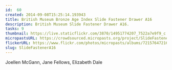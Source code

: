 ```yaml
---
id:  60
created: 2014-09-08T15:25:14.193943
title: British Museum Bronze Age Index Slide Fastener Drawer A16
description: British Museum Slide Fastener Drawer A16.
tasks: 9
thumbnail: https://live.staticflickr.com/3870/14951774207_7522a7e9f9_c.jpg
micropastsURL: https://crowdsourced.micropasts.org/project/SlideFastenerA16
flickerURL: https://www.flickr.com/photos/micropasts/albums/72157647216889442
slug: SlideFastenerA16
---
```

Joellen McGann, Jane Fellows, Elizabeth Dale
